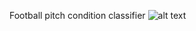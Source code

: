Football pitch condition classifier 
![alt text](https://github.com/hedugaro/Football-pitch-condition-classifier-/main/interface.png?raw=true)
